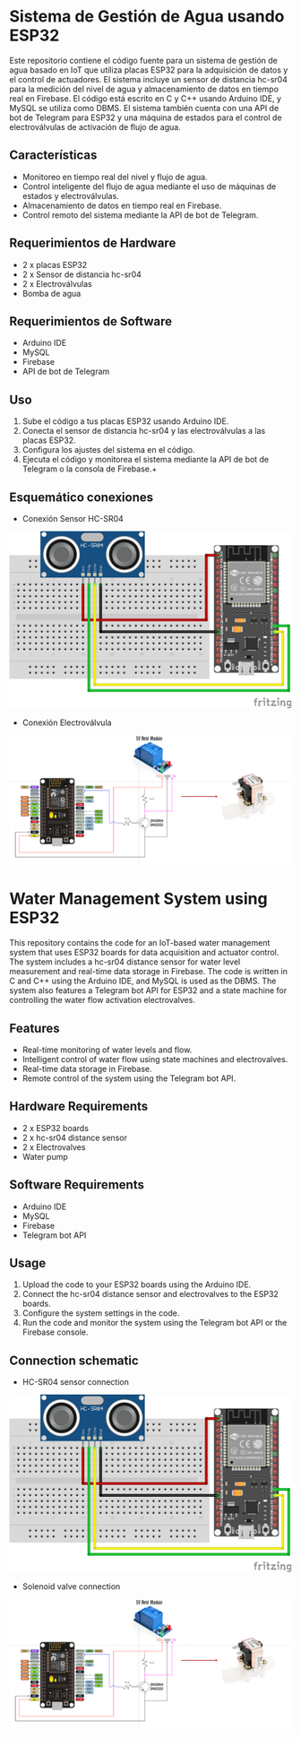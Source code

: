 # Sistema de Gestión de Agua usando ESP32

Este repositorio contiene el código fuente para un sistema de gestión de agua basado en IoT que utiliza placas ESP32 para la adquisición de datos y el control de actuadores. El sistema incluye un sensor de distancia hc-sr04 para la medición del nivel de agua y almacenamiento de datos en tiempo real en Firebase. El código está escrito en C y C++ usando Arduino IDE, y MySQL se utiliza como DBMS. El sistema también cuenta con una API de bot de Telegram para ESP32 y una máquina de estados para el control de electroválvulas de activación de flujo de agua.

## Características
- Monitoreo en tiempo real del nivel y flujo de agua.
- Control inteligente del flujo de agua mediante el uso de máquinas de estados y electroválvulas.
- Almacenamiento de datos en tiempo real en Firebase.
- Control remoto del sistema mediante la API de bot de Telegram.

## Requerimientos de Hardware
- 2 x placas ESP32
- 2 x Sensor de distancia hc-sr04
- 2 x Electroválvulas
- Bomba de agua

## Requerimientos de Software
- Arduino IDE
- MySQL
- Firebase
- API de bot de Telegram

## Uso
1. Sube el código a tus placas ESP32 usando Arduino IDE.
2. Conecta el sensor de distancia hc-sr04 y las electroválvulas a las placas ESP32.
3. Configura los ajustes del sistema en el código.
4. Ejecuta el código y monitorea el sistema mediante la API de bot de Telegram o la consola de Firebase.+

## Esquemático conexiones

- Conexión Sensor HC-SR04

![SENSOR](/imagenes/sensor2.png)

- Conexión Electroválvula

![ELECTROVALVULA](/imagenes/electrovalvula.png)

#

# Water Management System using ESP32
This repository contains the code for an IoT-based water management system that uses ESP32 boards for data acquisition and actuator control. The system includes a hc-sr04 distance sensor for water level measurement and real-time data storage in Firebase. The code is written in C and C++ using the Arduino IDE, and MySQL is used as the DBMS. The system also features a Telegram bot API for ESP32 and a state machine for controlling the water flow activation electrovalves.

## Features
- Real-time monitoring of water levels and flow.
- Intelligent control of water flow using state machines and electrovalves.
- Real-time data storage in Firebase.
- Remote control of the system using the Telegram bot API.

## Hardware Requirements
- 2 x ESP32 boards
- 2 x hc-sr04 distance sensor
- 2 x Electrovalves
- Water pump

## Software Requirements
- Arduino IDE
- MySQL
- Firebase
- Telegram bot API

## Usage
1. Upload the code to your ESP32 boards using the Arduino IDE.
2. Connect the hc-sr04 distance sensor and electrovalves to the ESP32 boards.
3. Configure the system settings in the code.
4. Run the code and monitor the system using the Telegram bot API or the Firebase console.

## Connection schematic

- HC-SR04 sensor connection

![SENSOR](/imagenes/sensor2.png)

- Solenoid valve connection

![ELECTROVALVULA](/imagenes/electrovalvula.png)
